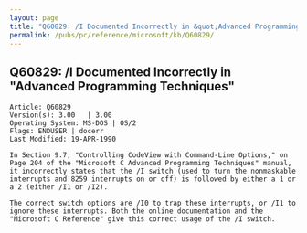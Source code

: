 ```yaml
---
layout: page
title: "Q60829: /I Documented Incorrectly in &quot;Advanced Programming Techniques&quot;"
permalink: /pubs/pc/reference/microsoft/kb/Q60829/
---
```


## Q60829: /I Documented Incorrectly in &quot;Advanced Programming Techniques&quot;

	Article: Q60829
	Version(s): 3.00   | 3.00
	Operating System: MS-DOS | OS/2
	Flags: ENDUSER | docerr
	Last Modified: 19-APR-1990
	
	In Section 9.7, "Controlling CodeView with Command-Line Options," on
	Page 204 of the "Microsoft C Advanced Programming Techniques" manual,
	it incorrectly states that the /I switch (used to turn the nonmaskable
	interrupts and 8259 interrupts on or off) is followed by either a 1 or
	a 2 (either /I1 or /I2).
	
	The correct switch options are /I0 to trap these interrupts, or /I1 to
	ignore these interrupts. Both the online documentation and the
	"Microsoft C Reference" give this correct usage of the /I switch.
